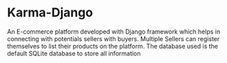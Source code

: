 # Karma-Django
An E-commerce platform developed with Django framework which helps in connecting with potentials sellers with buyers. Multiple Sellers can register themselves to list their products on the platform. The database used is the default SQLite database to store all information
